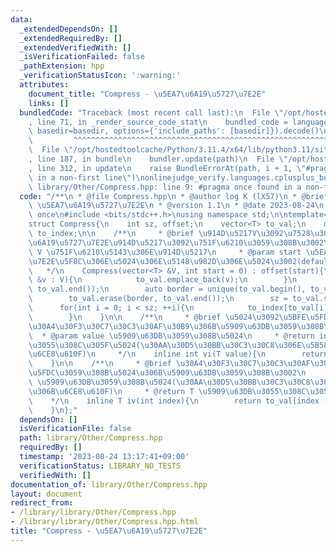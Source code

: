 ```yaml
---
data:
  _extendedDependsOn: []
  _extendedRequiredBy: []
  _extendedVerifiedWith: []
  _isVerificationFailed: false
  _pathExtension: hpp
  _verificationStatusIcon: ':warning:'
  attributes:
    document_title: "Compress - \u5EA7\u6A19\u5727\u7E2E"
    links: []
  bundledCode: "Traceback (most recent call last):\n  File \"/opt/hostedtoolcache/Python/3.11.4/x64/lib/python3.11/site-packages/onlinejudge_verify/documentation/build.py\"\
    , line 71, in _render_source_code_stat\n    bundled_code = language.bundle(stat.path,\
    \ basedir=basedir, options={'include_paths': [basedir]}).decode()\n          \
    \         ^^^^^^^^^^^^^^^^^^^^^^^^^^^^^^^^^^^^^^^^^^^^^^^^^^^^^^^^^^^^^^^^^^^^^^^^^^^^^^^^^\n\
    \  File \"/opt/hostedtoolcache/Python/3.11.4/x64/lib/python3.11/site-packages/onlinejudge_verify/languages/cplusplus.py\"\
    , line 187, in bundle\n    bundler.update(path)\n  File \"/opt/hostedtoolcache/Python/3.11.4/x64/lib/python3.11/site-packages/onlinejudge_verify/languages/cplusplus_bundle.py\"\
    , line 312, in update\n    raise BundleErrorAt(path, i + 1, \"#pragma once found\
    \ in a non-first line\")\nonlinejudge_verify.languages.cplusplus_bundle.BundleErrorAt:\
    \ library/Other/Compress.hpp: line 9: #pragma once found in a non-first line\n"
  code: "/**\n * @file Compress.hpp\n * @author log K (lX57)\n * @brief Compress -\
    \ \u5EA7\u6A19\u5727\u7E2E\n * @version 1.1\n * @date 2023-08-24\n */\n\n#pragma\
    \ once\n#include <bits/stdc++.h>\nusing namespace std;\n\ntemplate<typename T>\n\
    struct Compress{\n    int sz, offset;\n    vector<T> to_val;\n    map<T, int>\
    \ to_index;\n\n    /**\n     * @brief \u914D\u5217V\u3092\u7528\u3044\u3066\u5EA7\
    \u6A19\u5727\u7E2E\u914D\u5217\u3092\u751F\u6210\u3059\u308B\u3002\n     * @param\
    \ V \u751F\u6210\u5143\u306E\u914D\u5217\n     * @param start \u5EA7\u6A19\u5727\
    \u7E2E\u5F8C\u306E\u5024\u306E\u5148\u982D\u306E\u5024\u3002(default = 0)\n  \
    \   */\n    Compress(vector<T> &V, int start = 0) : offset(start){\n        for(auto\
    \ &v : V){\n            to_val.emplace_back(v);\n        }\n        sort(to_val.begin(),\
    \ to_val.end());\n        auto border = unique(to_val.begin(), to_val.end());\n\
    \        to_val.erase(border, to_val.end());\n        sz = to_val.size();\n  \
    \      for(int i = 0; i < sz; ++i){\n            to_index[to_val[i]] = i + offset;\n\
    \        }\n    }\n\n    /**\n     * @brief \u5024\u3092\u5BFE\u5FDC\u3059\u308B\
    \u30A4\u30F3\u30C7\u30C3\u30AF\u30B9\u306B\u5909\u63DB\u3059\u308B\u3002\n   \
    \  * @param value \u5909\u63DB\u3059\u308B\u5024\n     * @return int \u5909\u63DB\
    \u3055\u308C\u305F\u5024(\u30AA\u30D5\u30BB\u30C3\u30C8\u306E\u5B58\u5728\u306B\
    \u6CE8\u610F)\n     */\n    inline int vi(T value){\n        return to_index[value];\n\
    \    }\n\n    /**\n     * @brief \u30A4\u30F3\u30C7\u30C3\u30AF\u30B9\u3092\u5BFE\
    \u5FDC\u3059\u308B\u5024\u306B\u5909\u63DB\u3059\u308B\u3002\n     * @param index\
    \ \u5909\u63DB\u3059\u308B\u5024(\u30AA\u30D5\u30BB\u30C3\u30C8\u306E\u5B58\u5728\
    \u306B\u6CE8\u610F)\n     * @return T \u5909\u63DB\u3055\u308C\u305F\u5024\n \
    \    */\n    inline T iv(int index){\n        return to_val[index - offset];\n\
    \    }\n};"
  dependsOn: []
  isVerificationFile: false
  path: library/Other/Compress.hpp
  requiredBy: []
  timestamp: '2023-08-24 13:17:41+09:00'
  verificationStatus: LIBRARY_NO_TESTS
  verifiedWith: []
documentation_of: library/Other/Compress.hpp
layout: document
redirect_from:
- /library/library/Other/Compress.hpp
- /library/library/Other/Compress.hpp.html
title: "Compress - \u5EA7\u6A19\u5727\u7E2E"
---
```

